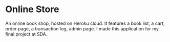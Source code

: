 # Online Store
An online book shop, hosted on Heroku cloud. It features a book list, a cart, order page, a transaction log, admin page. I made this application for my final project at SDA.

